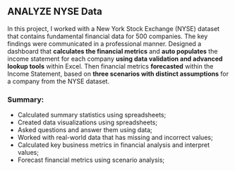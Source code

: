 

## ANALYZE NYSE Data

In this project, I worked with a New York Stock Exchange (NYSE) dataset that contains fundamental financial data for 500 companies. The key findings were communicated in a professional manner. Designed a dashboard that **calculates the financial metrics** and **auto populates** the income statement for each company **using data validation and advanced lookup tools** within Excel. Then financial metrics **forecasted** within the Income Statement, based on **three scenarios with distinct assumptions** for a company from the NYSE dataset.

### Summary:
  - Calculated summary statistics using spreadsheets;
  - Created data visualizations using spreadsheets;
  - Asked questions and answer them using data;
  - Worked with real-world data that has missing and incorrect values;
  - Calculated key business metrics in financial analysis and interpret values;
  - Forecast financial metrics using scenario analysis;
